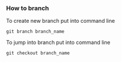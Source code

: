 ### How to branch

To create new branch put into command line

```git branch branch_name```

To jump into branch put into command line

```git checkout branch_name```